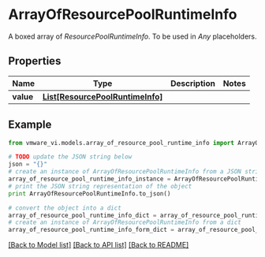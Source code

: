 # ArrayOfResourcePoolRuntimeInfo

A boxed array of *ResourcePoolRuntimeInfo*. To be used in *Any* placeholders. 

## Properties
Name | Type | Description | Notes
------------ | ------------- | ------------- | -------------
**value** | [**List[ResourcePoolRuntimeInfo]**](ResourcePoolRuntimeInfo.md) |  | 

## Example

```python
from vmware_vi.models.array_of_resource_pool_runtime_info import ArrayOfResourcePoolRuntimeInfo

# TODO update the JSON string below
json = "{}"
# create an instance of ArrayOfResourcePoolRuntimeInfo from a JSON string
array_of_resource_pool_runtime_info_instance = ArrayOfResourcePoolRuntimeInfo.from_json(json)
# print the JSON string representation of the object
print ArrayOfResourcePoolRuntimeInfo.to_json()

# convert the object into a dict
array_of_resource_pool_runtime_info_dict = array_of_resource_pool_runtime_info_instance.to_dict()
# create an instance of ArrayOfResourcePoolRuntimeInfo from a dict
array_of_resource_pool_runtime_info_form_dict = array_of_resource_pool_runtime_info.from_dict(array_of_resource_pool_runtime_info_dict)
```
[[Back to Model list]](../README.md#documentation-for-models) [[Back to API list]](../README.md#documentation-for-api-endpoints) [[Back to README]](../README.md)


